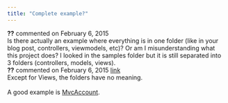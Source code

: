 ```yaml
---
title: "Complete example?"
---
```

<div id="post1349832" class="discussion-comment op">
   <div class="discussion-header"><b>??</b> commented on 
      <time datetime="2015-02-06T12:35:01.413-08:00" title="2015-02-06T12:35:01.413-08:00">February 6, 2015</time>
   </div>
   <div class="discussion-message">Is there actually an example where everything is in one folder (like in your blog post, controllers, viewmodels, etc)? Or am I misunderstanding what this project does? I looked in the samples folder but it is still separated into 3 folders (controllers, models, views). <br />
</div>
</div>
<div id="post1349843" class="discussion-comment">
   <div class="discussion-header"><b>??</b> commented on 
      <time datetime="2015-02-06T13:23:47.383-08:00" title="2015-02-06T13:23:47.383-08:00">February 6, 2015</time> <a href="#post1349843" class="post-link">link</a></div>
   <div class="discussion-message">Except for Views, the folders have no meaning.<br />
<br />
A good example is <a href="http://maxtoroq.github.io/MvcAccount/" rel="nofollow">MvcAccount</a>.<br />
</div>
</div>